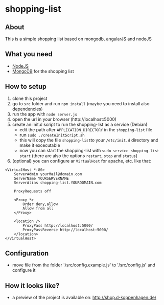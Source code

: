 # shopping-list
## About
This is a simple shopping list based on mongodb, angularJS and nodeJS

## What you need
- [NodeJS](https://nodejs.org)
- [MongoDB](https://www.mongodb.org/) for the shopping list

## How to setup
1. clone this project
2. go to `src` folder and run `npm install` (maybe you need to install also dependencies)
3. run the app with `node server.js`
4. open the url in your browser (http://localhost:5000)
5. create an init.d script to run the shopping-list as a service (Debian)
    - edit the path after `APPLICATION_DIRECTORY` in the `shopping-list` file
    - run `sudo ./createInitScript.sh`
    - this will copy the file `shopping-list`to your `/etc/init.d` directory and make it excecutable
    - now you can start the shopping-list with `sudo service shopping-list start` (there are also the options `restart`, `stop` and `status`)
6. (optional) you can configure ar `VirtualHost` for apache, etc. like that:
```
<VirtualHost *:80>
    ServerAdmin yourMail@domain.com
    ServerName YOURSERVERNAME
    ServerAlias shopping-list.YOURDOMAIN.com

    ProxyRequests off

    <Proxy *>
        Order deny,allow
        Allow from all
    </Proxy>

    <location />
        ProxyPass http://localhost:5000/
        ProxyPassReverse http://localhost:5000/
    </location>
</VirtualHost>
```

## Configuration
- move file from the folder '/src/config.example.js' to '/src/config.js' and configure it

## How it looks like?
- a preview of the project is available on: http://shop.d-koppenhagen.de/
